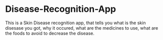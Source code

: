 # Disease-Recognition-App
This is a Skin Disease recognition app, that tells you what is the skin disesase you got, why it occured, what are the medicines to use, what are the foods to avoid to decrease the disease.
